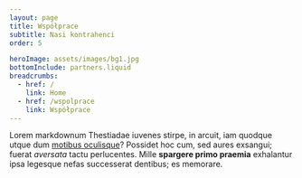 ```yaml
---
layout: page
title: Współprace
subtitle: Nasi kontrahenci
order: 5

heroImage: assets/images/bg1.jpg
bottomInclude: partners.liquid
breadcrumbs:
  - href: /
    link: Home
  - href: /wspolprace
    link: Współprace
---
```


Lorem markdownum Thestiadae iuvenes stirpe, in arcuit, iam quodque utque dum
[motibus oculisque](http://dextera-quid.com/)? Possidet hoc cum, sed aures
exsangui; fuerat _aversata_ tactu perlucentes. Mille **spargere primo praemia**
exhalantur ipsa legesque nefas successerat dentibus; es memorare.

